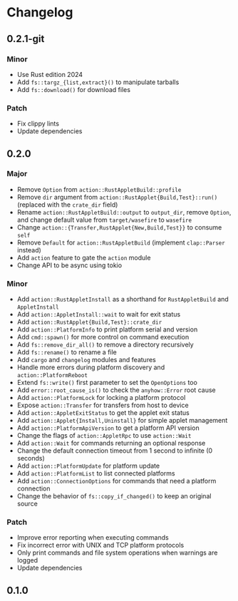 # Changelog

## 0.2.1-git

### Minor

- Use Rust edition 2024
- Add `fs::targz_{list,extract}()` to manipulate tarballs
- Add `fs::download()` for download files

### Patch

- Fix clippy lints
- Update dependencies

## 0.2.0

### Major

- Remove `Option` from `action::RustAppletBuild::profile`
- Remove `dir` argument from `action::RustApplet{Build,Test}::run()` (replaced with the `crate_dir`
  field)
- Rename `action::RustAppletBuild::output` to `output_dir`, remove `Option`, and change default
  value from `target/wasefire` to `wasefire`
- Change `action::{Transfer,RustApplet{New,Build,Test}}` to consume `self`
- Remove `Default` for `action::RustAppletBuild` (implement `clap::Parser` instead)
- Add `action` feature to gate the `action` module
- Change API to be async using tokio

### Minor

- Add `action::RustAppletInstall` as a shorthand for `RustAppletBuild` and `AppletInstall`
- Add `action::AppletInstall::wait` to wait for exit status
- Add `action::RustApplet{Build,Test}::crate_dir`
- Add `action::PlatformInfo` to print platform serial and version
- Add `cmd::spawn()` for more control on command execution
- Add `fs::remove_dir_all()` to remove a directory recursively
- Add `fs::rename()` to rename a file
- Add `cargo` and `changelog` modules and features
- Handle more errors during platform discovery and `action::PlatformReboot`
- Extend `fs::write()` first parameter to set the `OpenOptions` too
- Add `error::root_cause_is()` to check the `anyhow::Error` root cause
- Add `action::PlatformLock` for locking a platform protocol
- Expose `action::Transfer` for transfers from host to device
- Add `action::AppletExitStatus` to get the applet exit status
- Add `action::Applet{Install,Uninstall}` for simple applet management
- Add `action::PlatformApiVersion` to get a platform API version
- Change the flags of `action::AppletRpc` to use `action::Wait`
- Add `action::Wait` for commands returning an optional response
- Change the default connection timeout from 1 second to infinite (0 seconds)
- Add `action::PlatformUpdate` for platform update
- Add `action::PlatformList` to list connected platforms
- Add `action::ConnectionOptions` for commands that need a platform connection
- Change the behavior of `fs::copy_if_changed()` to keep an original source

### Patch

- Improve error reporting when executing commands
- Fix incorrect error with UNIX and TCP platform protocols
- Only print commands and file system operations when warnings are logged
- Update dependencies

## 0.1.0

<!-- Increment to skip CHANGELOG.md test: 2 -->
